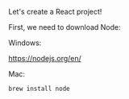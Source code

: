 Let's create a React project!

First, we need to download Node:

Windows:

https://nodejs.org/en/

Mac:

`brew install node`



